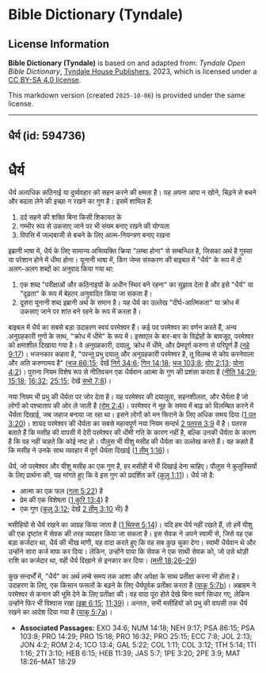 # Bible Dictionary (Tyndale)

## License Information

**Bible Dictionary (Tyndale)** is based on and adapted from: _Tyndale Open Bible Dictionary_, [Tyndale House Publishers](https://tyndaleopenresources.com/), 2023, which is licensed under a [CC BY-SA 4.0 license](https://creativecommons.org/licenses/by-sa/4.0/legalcode.en).

This markdown version (created `2025-10-06`) is provided under the same license.



--------------------------------

## धैर्य (id: 594736)

धैर्य
=====

धैर्य अत्यधिक कठिनाई या दुर्व्यवहार को सहन करने की क्षमता है। यह अपना आपा न खोने, चिढ़ने से बचने और बदला लेने की इच्छा न रखने का गुण है। इसमें शामिल हैं:

1. दर्द सहने की शक्ति बिना किसी शिकायत के
2. गम्भीर रूप से उकसाए जाने पर भी संयम बनाए रखने की योग्यता
3. विपत्ति में जल्दबाजी से बचने के लिए आत्म\-नियन्त्रण बनाए रखना

इब्रानी भाषा में, धैर्य के लिए सामान्य अभिव्यक्ति क्रिया "लम्बा होना" से सम्बन्धित है, जिसका अर्थ है गुस्सा या परेशान होने में धीमा होना। यूनानी भाषा में, किंग जेम्स संस्करण की बाइबल में "धैर्य" के रूप में दो अलग\-अलग शब्दों का अनुवाद किया गया था:

1. एक शब्द "परीक्षाओं और कठिनाइयों के अधीन स्थिर बने रहना" का सुझाव देता है और इसे "धैर्य" या "दृढ़ता" के रूप में बेहतर अनुवादित किया जा सकता है।
2. दूसरा यूनानी शब्द इब्रानी अर्थ के समान है। यह धैर्य का उल्लेख "दीर्घ\-आत्मिकता" या क्रोध में उकसाए जाने पर शांत बने रहने के रूप में करता है।

बाइबल में धैर्य का सबसे बड़ा उदाहरण स्वयं परमेश्वर हैं। कई पद परमेश्वर का वर्णन करते हैं, अन्य अनुग्रहकारी गुणों के साथ, "क्रोध में धीमे" के रूप में। इस्राएल के बार\-बार के विद्रोहों के बावजूद, परमेश्वर को क्षमाशील दिखाया गया है। वे अनुग्रहकारी, दयालु, क्रोध में धीमे, और प्रेमपूर्ण करुणा से परिपूर्ण हैं ([नहे 9:17](https://ref.ly/Neh9:17))। भजनकार कहता है, "परन्तु प्रभु दयालु और अनुग्रहकारी परमेश्वर है, तू विलम्ब से कोप करनेवाला और अति करुणामय है" ([भज 86:15](https://ref.ly/Ps86:15); देखें [निर्ग 34:6](https://ref.ly/Exod34:6); [गिन 14:18](https://ref.ly/Num14:18); [भज 103:8](https://ref.ly/Ps103:8); [योए 2:13](https://ref.ly/Joel2:13); [योना 4:2](https://ref.ly/Jonah4:2))। पुराना नियम विशेष रूप से नीतिवचन एक धैर्यवान आत्मा के गुण की प्रशंसा करता है ([नीति 14:29](https://ref.ly/Prov14:29); [15:18](https://ref.ly/Prov15:18); [16:32](https://ref.ly/Prov16:32); [25:15](https://ref.ly/Prov25:15); देखें [सभो 7:8](https://ref.ly/Eccl7:8))।

नया नियम भी प्रभु की धैर्यता पर जोर देता है। यह परमेश्वर की दयालुता, सहनशीलता, और धैर्यता है जो लोगों को पश्चाताप की ओर ले जाती है ([रोम 2:4](https://ref.ly/Rom2:4))। परमेश्वर ने नूह के समय में बाढ़ को विलम्बित करने में धैर्यता दिखाई, जब जहाज बनाया जा रहा था। इसने लोगों को मन फिराने के लिए अधिक समय दिया ([1 पत 3:20](https://ref.ly/1Pet3:20))। शायद परमेश्वर की धैर्यता का सबसे महत्वपूर्ण नया नियम सन्दर्भ [2 पतरस 3:9](https://ref.ly/2Pet3:9) में है। पतरस बताते हैं कि मसीह की वापसी में देरी परमेश्वर की धीमी गति के कारण नहीं है, बल्कि उनकी धैर्यता के कारण है कि वह नहीं चाहते कि कोई नष्ट हो। पौलुस भी यीशु मसीह की धैर्यता का उल्लेख करते हैं। वह कहते हैं कि मसीह ने उनके साथ व्यवहार में पूर्ण धैर्यता दिखाई ([1 तीमु 1:16](https://ref.ly/1Tim1:16))।

धैर्य, जो परमेश्वर और यीशु मसीह का एक गुण है, हर मसीही में भी दिखाई देना चाहिए। पौलुस ने कुलुस्सियों के लिए प्रार्थना की, यह मांगते हुए कि वे इस गुण को प्रदर्शित करें ([कुलु 1:11](https://ref.ly/Col1:11))। धैर्य जो है:

* आत्मा का एक फल ([गला 5:22](https://ref.ly/Gal5:22)) है
* प्रेम की एक विशेषता ([1 कुरि 13:4](https://ref.ly/1Cor13:4)) है
* एक गुण ([कुलु 3:12](https://ref.ly/Col3:12); देखें [2 तीमु 3:10](https://ref.ly/2Tim3:10) भी) है

मसीहियों से धैर्य रखने का आग्रह किया जाता है ([1 थिस्स 5:14](https://ref.ly/1Thess5:14))। यदि हम धैर्य नहीं रखते हैं, तो हमें यीशु की एक दृष्टांत में सेवक की तरह व्यवहार किया जा सकता है। इस सेवक ने अपने स्वामी से, जिसे वह एक बड़ा कर्जदार था, धैर्य की भीख मांगी, यह वादा करते हुए कि वह सब कुछ चुका देगा। स्वामी धैर्यवान थे और उन्होंने सारा कर्ज माफ कर दिया। लेकिन, उन्होंने पाया कि सेवक ने एक साथी सेवक को, जो उसे थोड़ी राशि का कर्जदार था, वही धैर्य दिखाने से इनकार कर दिया। ([मत्ती 18:26–29](https://ref.ly/Matt18:26-Matt18:29))

कुछ सन्दर्भों में, "धैर्य" का अर्थ लम्बे समय तक आशा और अपेक्षा के साथ प्रतीक्षा करना भी होता है। उदाहरण के लिए, एक किसान फसलों के बढ़ने के लिए धैर्यपूर्वक प्रतीक्षा करता है ([याकू 5:7b](https://ref.ly/Jas5:7))। अब्राहम ने परमेश्वर से कनान की भूमि देने के लिए प्रतीक्षा की। वह वादा पूरा होते देखे बिना स्वर्ग सिधार गए, लेकिन उन्होंने फिर भी विश्वास रखा ([इब्रा 6:15](https://ref.ly/Heb6:15); [11:39](https://ref.ly/Heb11:39))। अन्ततः, सभी मसीहियों को प्रभु की वापसी तक धैर्य रखने का आदेश दिया गया है ([याकू 5:7a](https://ref.ly/Jas5:7))।

* **Associated Passages:** EXO 34:6; NUM 14:18; NEH 9:17; PSA 86:15; PSA 103:8; PRO 14:29; PRO 15:18; PRO 16:32; PRO 25:15; ECC 7:8; JOL 2:13; JON 4:2; ROM 2:4; 1CO 13:4; GAL 5:22; COL 1:11; COL 3:12; 1TH 5:14; 1TI 1:16; 2TI 3:10; HEB 6:15; HEB 11:39; JAS 5:7; 1PE 3:20; 2PE 3:9; MAT 18:26–MAT 18:29


